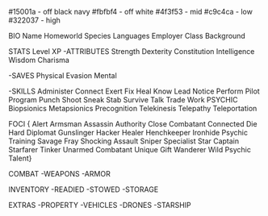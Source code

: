 #15001a - off black navy
#fbfbf4 - off white
#4f3f53 - mid
#c9c4ca - low
#322037 - high


BIO
Name
Homeworld
Species
Languages
Employer
Class
Background

STATS
Level
XP
-ATTRIBUTES
Strength
Dexterity
Constitution
Intelligence
Wisdom
Charisma

-SAVES
Physical
Evasion
Mental

-SKILLS
Administer
Connect
Exert
Fix
Heal
Know
Lead
Notice
Perform
Pilot
Program
Punch
Shoot
Sneak
Stab
Survive
Talk
Trade
Work
PSYCHIC
Biopsionics
Metapsionics
Precognition
Telekinesis
Telepathy
Teleportation

FOCI
{
Alert
Armsman
Assassin
Authority
Close Combatant
Connected
Die Hard
Diplomat
Gunslinger
Hacker
Healer
Henchkeeper
Ironhide
Psychic Training
Savage Fray
Shocking Assault
Sniper
Specialist
Star Captain
Starfarer
Tinker
Unarmed Combatant
Unique Gift
Wanderer
Wild Psychic Talent}

COMBAT
-WEAPONS
-ARMOR

INVENTORY
-READIED
-STOWED
-STORAGE

EXTRAS
-PROPERTY
-VEHICLES
-DRONES
-STARSHIP